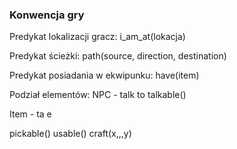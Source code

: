 

### Konwencja gry
Predykat lokalizacji gracz:
i_am_at(lokacja)

Predykat ścieżki:
path(source, direction, destination)

Predykat posiadania w ekwipunku:
have(item)

Podział elementów:
NPC - talk to
talkable()

Item - ta
e


pickable()
usable()
craft(x,,,y)
